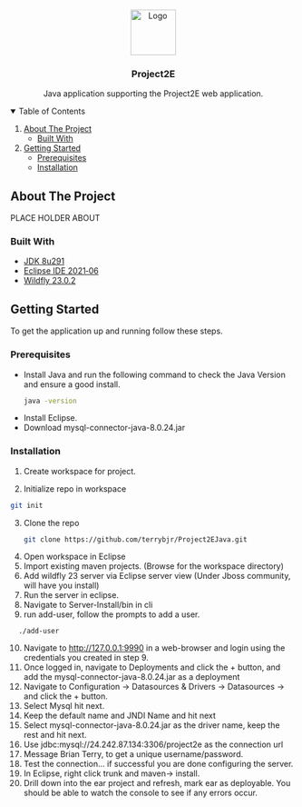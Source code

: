 <!-- PROJECT LOGO -->
<br />
<p align="center">
  <a href="https://github.com/othneildrew/Best-README-Template">
    <img src="images/logo.png" alt="Logo" width="80" height="80">
  </a>

  <h3 align="center">Project2E</h3>

  <p align="center">
    Java application supporting the Project2E web application.
    <!-- 
    <br />
    <a href="https://github.com/othneildrew/Best-README-Template"><strong>Explore the docs »</strong></a>
    <br />
    <br />
    <a href="https://github.com/othneildrew/Best-README-Template">View Demo</a>
    ·
    <a href="https://github.com/othneildrew/Best-README-Template/issues">Report Bug</a>
    ·
    <a href="https://github.com/othneildrew/Best-README-Template/issues">Request Feature</a>
  -->
  </p>
</p>



<!-- TABLE OF CONTENTS -->
<details open="open">
  <summary>Table of Contents</summary>
  <ol>
    <li>
      <a href="#about-the-project">About The Project</a>
      <ul>
        <li><a href="#built-with">Built With</a></li>
      </ul>
    </li>
    <li>
      <a href="#getting-started">Getting Started</a>
      <ul>
        <li><a href="#prerequisites">Prerequisites</a></li>
        <li><a href="#installation">Installation</a></li>
      </ul>
    </li>
  </ol>
</details>



<!-- ABOUT THE PROJECT -->
## About The Project
<!--
[![Product Name Screen Shot][product-screenshot]](https://example.com)
-->

PLACE HOLDER ABOUT
### Built With

* [JDK 8u291](https://www.oracle.com/java/technologies/javase/javase-jdk8-downloads.html)
* [Eclipse IDE 2021‑06](http://www.eclipse.org/downloads/packages/release/helios/sr1/eclipse-ide-java-ee-developers)
* [Wildfly 23.0.2](https://www.wildfly.org/downloads)



<!-- GETTING STARTED -->
## Getting Started

To get the application up and running follow these steps.

### Prerequisites
* Install Java and run the following command to check the Java Version and ensure a good install.
  ```sh
  java -version
  ```
* Install Eclipse.
* Download mysql-connector-java-8.0.24.jar

### Installation
1. Create workspace for project.

2. Initialize repo in workspace
  ```sh
  git init
  ```
3. Clone the repo
   ```sh
   git clone https://github.com/terrybjr/Project2EJava.git
   ```
4. Open workspace in Eclipse
5. Import existing maven projects. (Browse for the workspace directory)
6. Add wildfly 23 server via Eclipse server view (Under Jboss community, will have you install)
7. Run the server in eclipse.
8. Navigate to Server-Install/bin in cli
9. run add-user, follow the prompts to add a user.
  ```language
    ./add-user
  ```
10. Navigate to http://127.0.0.1:9990 in a web-browser and login using the credentials you created in step 9.
11. Once logged in, navigate to Deployments and click the + button, and add the mysql-connector-java-8.0.24.jar as a deployment
12. Navigate to Configuration -> Datasources & Drivers -> Datasources -> and click the + button.
13. Select Mysql hit next.
14. Keep the default name and JNDI Name and hit next
15. Select mysql-connector-java-8.0.24.jar as the driver name, keep the rest and hit next.
16. Use jdbc:mysql://24.242.87.134:3306/project2e as the connection url
17. Message Brian Terry, to get a unique username/password. 
18. Test the connection... if successful you are done configuring the server.
19. In Eclipse, right click trunk and maven-> install. 
20. Drill down into the ear project and refresh, mark ear as deployable. You should be able to watch the console to see if any errors occur. 

